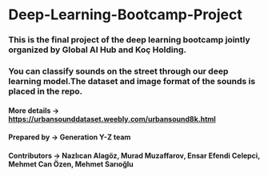 # Deep-Learning-Bootcamp-Project

### This is the final project of the deep learning bootcamp jointly organized by Global AI Hub and Koç Holding.


### You can classify sounds on the street through our deep learning model.The dataset and image format of the sounds is placed in the repo.


#### More details -> https://urbansounddataset.weebly.com/urbansound8k.html


#### Prepared by -> Generation Y-Z team


#### Contributors -> Nazlıcan Alagöz, Murad Muzaffarov, Ensar Efendi Celepci, Mehmet Can Özen, Mehmet Sarıoğlu
